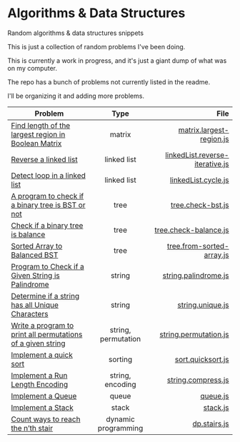 # Algorithms &amp; Data Structures
Random algorithms &amp; data structures snippets

This is just a collection of random problems I've been doing.

This is currently a work in progress, and it's just a giant dump of what was on my computer.

The repo has a bunch of problems not currently listed in the readme.

I'll be organizing it and adding more problems.

| Problem        | Type           | File  |
| -------------- |:---------------:| -----:|
| [Find length of the largest region in Boolean Matrix](https://www.geeksforgeeks.org/find-length-largest-region-boolean-matrix/) | matrix | [matrix.largest-region.js](./matrix.largest-region.js) |
| [Reverse a linked list](https://www.geeksforgeeks.org/reverse-a-linked-list/) | linked list | [linkedList.reverse-iterative.js](./linkedList.reverse-iterative.js) |
| [Detect loop in a linked list](https://www.geeksforgeeks.org/detect-loop-in-a-linked-list/) | linked list | [linkedList.cycle.js](./linkedList.cycle.js) |
| [A program to check if a binary tree is BST or not](https://www.geeksforgeeks.org/a-program-to-check-if-a-binary-tree-is-bst-or-not/) | tree | [tree.check-bst.js](./tree.check-bst.js) |
| [Check if a binary tree is balance](https://www.geeksforgeeks.org/how-to-determine-if-a-binary-tree-is-balanced/) | tree | [tree.check-balance.js](./tree.check-balance.js) |
| [Sorted Array to Balanced BST](https://www.geeksforgeeks.org/sorted-array-to-balanced-bst/) | tree | [tree.from-sorted-array.js](./tree.from-sorted-array.js) |
| [Program to Check if a Given String is Palindrome](https://www.geeksforgeeks.org/c-program-check-given-string-palindrome/) | string | [string.palindrome.js](./string.palindrome.js) |
| [Determine if a string has all Unique Characters](https://www.geeksforgeeks.org/determine-string-unique-characters/) | string | [string.unique.js](./string.unique.js) |
| [Write a program to print all permutations of a given string](https://www.geeksforgeeks.org/write-a-c-program-to-print-all-permutations-of-a-given-string/) | string, permutation | [string.permutation.js](./string.permutation.js) |
| [Implement a quick sort](https://www.geeksforgeeks.org/quick-sort/) | sorting | [sort.quicksort.js](./sort.quicksort.js) |
| [Implement a Run Length Encoding](https://www.geeksforgeeks.org/run-length-encoding/) | string, encoding | [string.compress.js](./string.compress.js) |
| [Implement a Queue](https://www.geeksforgeeks.org/queue-data-structure/) | queue | [queue.js](./queue.js) |
| [Implement a Stack](https://www.geeksforgeeks.org/stack-data-structure-introduction-program/) | stack | [stack.js](./stack.js) |
| [Count ways to reach the n’th stair](https://www.geeksforgeeks.org/count-ways-reach-nth-stair/) | dynamic programming | [dp.stairs.js](./dp.stairs.js) |
